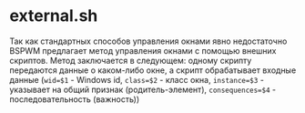 # external.sh
Так как стандартных способов управления окнами явно недостаточно BSPWM предлагает метод управления окнами с помощью внешних скриптов.
Метод заключается в следующем: одному скрипту передаются данные о каком-либо окне, а скрипт обрабатывает входные данные (`wid=$1` - Windows id, `class=$2` - класс окна, `instance=$3` - указывает на общий признак (родитель-элемент), `consequences=$4` - последовательность (важность))
